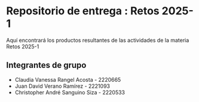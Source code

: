 # Repositorio de entrega : Retos 2025-1
Aquí encontrará los productos resultantes de las actividades de la materia Retos 2025-1

## Integrantes de grupo
- Claudia Vanessa Rangel Acosta - 2220665
- Juan David Verano Ramírez - 2221093
- Christopher André Sanguino Siza - 2220533
